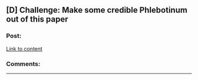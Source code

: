 ## [D] Challenge: Make some credible Phlebotinum out of this paper

### Post:

[Link to content]()

### Comments:

---

